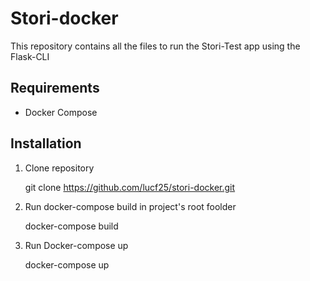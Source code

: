 # Stori-docker
This repository contains all the files to run the Stori-Test app using the Flask-CLI
## Requirements

 - Docker Compose

## Installation 

 1. Clone repository 

    git clone https://github.com/lucf25/stori-docker.git
 
 2. Run docker-compose build in project's root foolder 

    docker-compose build 

 3. Run Docker-compose up

    docker-compose up

